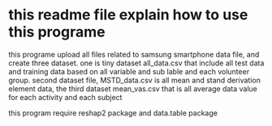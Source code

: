 this readme file explain how to use this programe
========================================================

this programe upload all files related to samsung smartphone data file, and create three dataset. one is tiny dataset all_data.csv that include all test data and training data based on all variable and sub lable and each volunteer group. second dataset file, MSTD_data.csv is all mean and stand derivation element data, the third dataset mean_vas.csv that is all average data value for each activity and each subject

this program require reshap2 package and data.table package
